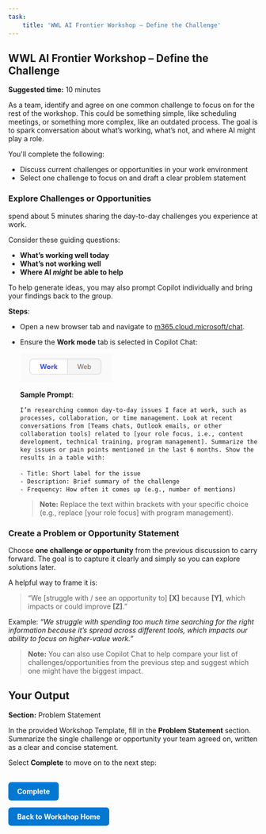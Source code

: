 ```yaml
---
task:
    title: 'WWL AI Frontier Workshop – Define the Challenge'
---
```


## WWL AI Frontier Workshop – Define the Challenge

**Suggested time:** 10 minutes

As a team, identify and agree on one common challenge to focus on for the rest of the workshop. This could be something simple, like scheduling meetings, or something more complex, like an outdated process. The goal is to spark conversation about what’s working, what’s not, and where AI might play a role.

You'll complete the following:

- Discuss current challenges or opportunities in your work environment  
- Select one challenge to focus on and draft a clear problem statement  

### Explore Challenges or Opportunities

spend about 5 minutes sharing the day-to-day challenges you experience at work.  

Consider these guiding questions:  

- **What’s working well today**  
- **What’s not working well**  
- **Where AI *might* be able to help**  

To help generate ideas, you may also prompt Copilot individually and bring your findings back to the group.  

**Steps**:  

- Open a new browser tab and navigate to [m365.cloud.microsoft/chat](https://m365.cloud.microsoft/chat/).  
- Ensure the **Work mode** tab is selected in Copilot Chat:  

    ![Screenshot showing Work mode tab in Copilot Chat.](../Labs/Media/work-web-mode.png)  

    **Sample Prompt**:  

    ```text
    I’m researching common day-to-day issues I face at work, such as processes, collaboration, or time management. Look at recent conversations from [Teams chats, Outlook emails, or other collaboration tools] related to [your role focus, i.e., content development, technical training, program management]. Summarize the key issues or pain points mentioned in the last 6 months. Show the results in a table with:  
    
    - Title: Short label for the issue  
    - Description: Brief summary of the challenge  
    - Frequency: How often it comes up (e.g., number of mentions) 
    ```

    > **Note:** Replace the text within brackets with your specific choice (e.g., replace [your role focus] with program management).

### Create a Problem or Opportunity Statement  

Choose **one challenge or opportunity** from the previous discussion to carry forward. The goal is to capture it clearly and simply so you can explore solutions later.  

A helpful way to frame it is:  
> “We [struggle with / see an opportunity to] **[X]** because **[Y]**, which impacts or could improve **[Z]**.”  

Example: *“We struggle with spending too much time searching for the right information because it’s spread across different tools, which impacts our ability to focus on higher-value work.”*  

> **Note:** You can also use Copilot Chat to help compare your list of challenges/opportunities from the previous step and suggest which one might have the biggest impact.  

## Your Output  

**Section:** Problem Statement  

In the provided Workshop Template, fill in the **Problem Statement** section. Summarize the single challenge or opportunity your team agreed on, written as a clear and concise statement.

Select **Complete** to move on to the next step:<br><br>

<a href="https://microsoftlearning.github.io/AI-Frontier-Workshop/Instructions/Labs/3-break-down-the-problem.html" 
   style="display:inline-block; padding:10px 18px; background-color:#0078D4; color:#ffffff; 
   text-decoration:none; border-radius:6px; font-weight:bold;">
Complete
</a>

<a href="https://microsoftlearning.github.io/AI-Frontier-Workshop/Instructions/Labs/index.html" 
   style="display:inline-block; padding:10px 18px; background-color:#0078D4; color:#ffffff; 
   text-decoration:none; border-radius:6px; font-weight:bold;">
Back to Workshop Home
</a>
